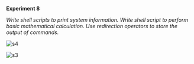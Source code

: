 **Experiment 8**

*Write shell scripts to print system information. Write shell script to perform basic mathematical calculation. Use redirection operators to store the output of commands.*

![s4](https://github.com/user-attachments/assets/241429af-578a-4146-9eff-980bd3428003)

![s3](https://github.com/user-attachments/assets/1bce681c-7112-4510-b609-a06f08fe87ea)



